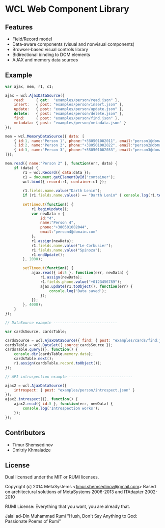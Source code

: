 # WCL Web Component Library

## Features

  - Field/Record model
  - Data-aware components (visual and nonvisual components)
  - Browser-based visual controls library
  - Bidirectional binding to DOM elements
  - AJAX and memory data sources

## Example

```javascript
var ajax, mem, r1, c1;

ajax = wcl.AjaxDataSource({
	read:     { get:  "examples/person/read.json" },
	insert:   { post: "examples/person/insert.json" },
	update:   { post: "examples/person/update.json" },
	delete:   { post: "examples/person/delete.json" },
	find:     { post: "examples/person/find.json" },
	metadata: { post: "examples/person/metadata.json" }
});

mem = wcl.MemoryDataSource({ data: [
	{ id:1, name:"Person 1", phone:"+380501002011", email:"person1@domain.com" },
	{ id:2, name:"Person 2", phone:"+380501002022", email:"person2@domain.com" },
	{ id:3, name:"Person 3", phone:"+380501002033", email:"person3@domain.com" },
]});

mem.read({ name:"Person 2" }, function(err, data) {
	if (data) {
		r1 = wcl.Record({ data:data });
		c1 = document.getElementById('container');
		wcl.bind({ record:r1, container:c1 });
		
		r1.fields.name.value("Darth Lenin");
		if (r1.fields.name.value() == "Darth Lenin" ) console.log(r1.toString());
		
		setTimeout(function() {
			r1.beginUpdate();
			var newData = {
				id:"4",
				name:"Person 4",
				phone:"+380501002044",
				email:"person4@domain.com"
			};
			r1.assign(newData);
			r1.fields.name.value("Le Corbusier");
			r1.fields.name.value("Spinoza");
			r1.endUpdate();
		}, 2000);

		setTimeout(function() {
			ajax.read({ id:5 }, function(err, newData) {
				r1.assign(newData);
				r1.fields.phone.value("+0123456789");
				ajax.update(r1.toObject(), function(err) {
					console.log('Data saved');
				});
			});
		}, 4000);
	}
});

// DataSource example -----------------------------

var cardsSource, cardsTable;

cardsSource = wcl.AjaxDataSource({ find: { post: "examples/cards/find.json" } });
cardsTable = wcl.DataSet({ source:cardsSource });
cardsTable.query({}, function() {
	console.dir(cardsTable.memory.data);
	cardsTable.next();
	r1.assign(cardsTable.record.toObject());
});

// API introspection example -----------------------------

ajax2 = wcl.AjaxDataSource({
	introspect: { post: "examples/person/introspect.json" }
});
ajax2.introspect({}, function() {
	ajax2.read({ id:5 }, function(err, newData) {
		console.log('Introspection works');
	});
});
```

## Contributors

  - Timur Shemsedinov
  - Dmitriy Khmaladze

## License

Dual licensed under the MIT or RUMI licenses.

Copyright (c) 2014 MetaSystems &lt;timur.shemsedinov@gmail.com&gt;
Based on architectural solutions of MetaSystems 2006-2013 and ITAdapter 2002-2010

RUMI License: Everything that you want, you are already that.

Jalal ad-Din Muhammad Rumi
"Hush, Don't Say Anything to God: Passionate Poems of Rumi"

